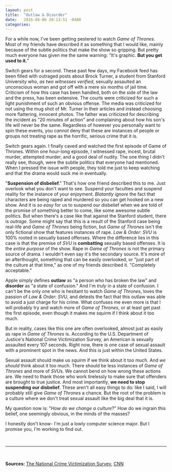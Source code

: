 ```yaml
---
layout: post
title:  "Outlaw & Disorder"
date:   2016-06-06 20:13:51 -0400
categories:
---
```


For a while now, I've been getting pestered to watch *Game of Thrones*. Most of my friends have described it as something that I would like, mainly because of the subtle politics that make the show so gripping. But pretty much everyone has given me the same warning: "It's graphic. **But you get used to it.**"

Switch gears for a second. These past few days, my Facebook feed has been filled with outraged posts about Brock Turner, a student from Stanford University who, *as two witnesses verified*, sexually assaulted an unconscious woman and got off with a mere six months of jail time. Criticism of how this case has been handled, both on the side of the law and the press, has been extensive. The courts were criticized for such a light punishment of such an obvious offense. The media was criticized for not using the mug shot of Mr. Turner in their articles and instead choosing more flattering, innocent photos. The father was criticized for describing the incident as "20 minutes of action" and complaining about how his son's life will never be the same. Regardless of however you personally want to spin these events, you *cannot* deny that these are instances of people or groups not treating rape as the horrific, serious crime that it is.

Switch gears again. I finally caved and watched the first episode of Game of Thrones. Within one hour-long episode, I witnessed rape, incest, brutal murder, attempted murder, and a good deal of nudity. The one thing I didn't really see, though, were the subtle politics that everyone had mentioned. When I pressed the issue with people, they told me just to keep watching and that the drama would suck me in eventually.

"**Suspension of disbelief**." That's how one friend described this to me. Just overlook what you don't want to see. Suspend your faculties and suspend reality for the instance of your enjoyment. *Blatantly ignore* the fact that characters are being raped and murdered so you can get hooked on a new show. And it is *so easy* for us to suspend our disbelief when we are told of the promise of something better to come, like some awesome subtle politics. But when there's a case like that against the Stanford student, there is *outrage*. Some might say that this is a result of the Stanford case being real-life and *Game of Thrones* being fiction, but *Game of Thrones* isn't the only fictional show that features instances of rape. *Law & Order: SVU* is 100% rooted in sexually based offenses. Where the difference lies in this case is that the premise of *SVU* is **combatting** sexually based offenses. It is the *entire purpose* of the show. Rape in *Game of Thrones* is not the primary source of drama. I wouldn't even say it's the secondary source. It's more of an afterthought, something that can be easily overlooked, or "just part of the culture at that time," as one of my friends described it. "Completely acceptable."

Apple simply defines **outlaw** as "a person who has broken the law" and **disorder** as "a state of confusion." And I'm *truly* in a state of confusion. I can't be the only one who is hesitant to watch *Game of Thrones*, loves the passion of *Law & Order: SVU*, and detests the fact that this outlaw was able to avoid a just charge for his crime. What confuses me even more is that I will probably try and watch more of *Game of Thrones*, or at least get past the first episode, even though it makes me squirm if I think about it too much. 

But in reality, cases like this one are often overlooked, almost just as easily as rape in *Game of Thrones* is. According to the U.S. Department of Justice's National Crime Victimization Survey, an American is sexually assaulted every 107 seconds. Right now, there is one case of sexual assault with a prominent spot in the news. And this is just within the United States.

Sexual assault should make us *squirm* if we think about it too much. And *we should* think about it too much. There should be less instances of *Game of Thrones* and more of *SVU*s. We cannot bend on how wrong these actions are. We need to thank those who work tirelessly to make sure that offenders are brought to true justice. And most importantly, **we need to stop suspending our disbelief**. These aren't all easy things to do: like I said, I will probably still give *Game of Thrones* a chance. But the root of the problem is a culture where we don't treat sexual assault like the big deal that it is.

My question now is: "*How do we change a culture*?" How do we ingrain this belief, one seemingly obvious, in the minds of the masses?

I honestly don't know- I'm just a lowly computer science major. But I promise you, I'm working to find out.

<br>
<hr>
<br>

**Sources:**
[The National Crime Victimization Survey][NCVS], [CNN][CNN]

[NCVS]: http://www.bjs.gov/index.cfm?ty=pbdetail&iid=5366
[CNN]: http://www.cnn.com/2016/06/06/us/sexual-assault-brock-turner-stanford/
